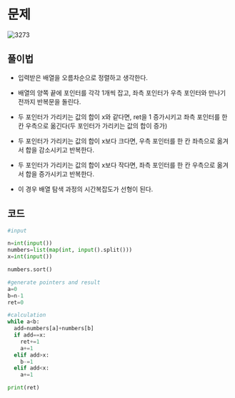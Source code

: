 # 문제
![3273](https://user-images.githubusercontent.com/47918242/175800822-f1e20a62-56eb-42f2-b118-c0c4032d4a1c.png)

## 풀이법

* 입력받은 배열을 오름차순으로 정렬하고 생각한다.

* 배열의 양쪽 끝에 포인터를 각각 1개씩 잡고, 좌측 포인터가 우측 포인터와 만나기 전까지 반복문을 돌린다.

* 두 포인터가 가리키는 값의 합이 x와 같다면, ret을 1 증가시키고 좌측 포인터를 한 칸 우측으로 옮긴다(두 포인터가 가리키는 값의 합이 증가)

* 두 포인터가 가리키는 값의 합이 x보다 크다면, 우측 포인터를 한 칸 좌측으로 옮겨서 합을 감소시키고 반복한다.

* 두 포인터가 가리키는 값의 합이 x보다 작다면, 좌측 포인터를 한 칸 우측으로 옮겨서 합을 증가시키고 반복한다.

* 이 경우 배열 탐색 과정의 시간복잡도가 선형이 된다.
## 코드
```python
#input

n=int(input())
numbers=list(map(int, input().split()))
x=int(input())

numbers.sort()

#generate pointers and result
a=0
b=n-1
ret=0

#calculation
while a<b:
  add=numbers[a]+numbers[b]
  if add==x:
    ret+=1
    a+=1
  elif add>x:
    b-=1
  elif add<x:
    a+=1

print(ret)
```
